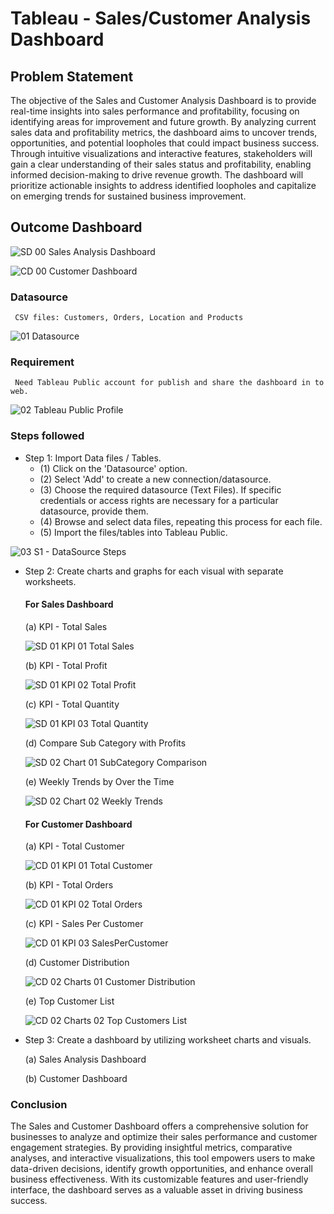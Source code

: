 # Tableau - Sales/Customer Analysis Dashboard

## Problem Statement

The objective of the Sales and Customer Analysis Dashboard is to provide real-time insights into sales performance and profitability, focusing on identifying areas for improvement and future growth. By analyzing current sales data and profitability metrics, the dashboard aims to uncover trends, opportunities, and potential loopholes that could impact business success. Through intuitive visualizations and interactive features, stakeholders will gain a clear understanding of their sales status and profitability, enabling informed decision-making to drive revenue growth. The dashboard will prioritize actionable insights to address identified loopholes and capitalize on emerging trends for sustained business improvement.

## Outcome Dashboard

![SD 00 Sales Analysis Dashboard](https://github.com/Soni-Sachin-94240/Tableau-Sales-and-Customer-Analysis-Dashboard/assets/132342151/232a2528-739b-4989-8972-04afe3825256)

![CD 00 Customer Dashboard](https://github.com/Soni-Sachin-94240/Tableau-Sales-and-Customer-Analysis-Dashboard/assets/132342151/ce479855-7307-4e2d-8cc9-d7fd37662f2c)





### Datasource
     CSV files: Customers, Orders, Location and Products

![01 Datasource](https://github.com/Soni-Sachin-94240/Tableau-Sales-and-Customer-Analysis-Dashboard/assets/132342151/d78b49f4-99aa-435e-9324-a73b89dddc97)


### Requirement
     Need Tableau Public account for publish and share the dashboard in to web.

![02 Tableau Public Profile](https://github.com/Soni-Sachin-94240/Tableau-Sales-and-Customer-Analysis-Dashboard/assets/132342151/de2ab4af-27a1-42dd-94f8-619bdd477fb7)




### Steps followed 

- Step 1: Import Data files / Tables.
     - (1) Click on the 'Datasource' option.
     - (2) Select 'Add' to create a new connection/datasource.
     - (3) Choose the required datasource (Text Files). If specific credentials or access rights are necessary for a particular datasource, provide them.
     - (4) Browse and select data files, repeating this process for each file.
     - (5)  Import the files/tables into Tableau Public.

![03 S1 - DataSource Steps](https://github.com/Soni-Sachin-94240/Tableau-Sales-and-Customer-Analysis-Dashboard/assets/132342151/13e6a8b0-4b89-41ea-a67d-3ae439d348c6)


- Step 2: Create charts and graphs for each visual with separate worksheets.

     #### For Sales Dashboard

     (a) KPI - Total Sales

     ![SD 01 KPI 01 Total Sales](https://github.com/Soni-Sachin-94240/Tableau-Sales-and-Customer-Analysis-Dashboard/assets/132342151/d2df673c-58f3-4ea3-ba50-b9a0515e3fbd)


     (b) KPI - Total Profit

     ![SD 01 KPI 02 Total Profit](https://github.com/Soni-Sachin-94240/Tableau-Sales-and-Customer-Analysis-Dashboard/assets/132342151/3a3782d7-cd99-40cc-8235-bfe7094b7f64)


     (c) KPI - Total Quantity

     ![SD 01 KPI 03 Total Quantity](https://github.com/Soni-Sachin-94240/Tableau-Sales-and-Customer-Analysis-Dashboard/assets/132342151/8e459e4b-78f1-4ef3-8777-8929ad92453a)


     (d) Compare Sub Category with Profits

     ![SD 02 Chart 01 SubCategory Comparison](https://github.com/Soni-Sachin-94240/Tableau-Sales-and-Customer-Analysis-Dashboard/assets/132342151/577ed44c-d4bf-4c66-8d29-79a637b0ee9a)


     (e) Weekly Trends by Over the Time

     ![SD 02 Chart 02 Weekly Trends](https://github.com/Soni-Sachin-94240/Tableau-Sales-and-Customer-Analysis-Dashboard/assets/132342151/0a2ad2cb-70e8-45b1-b47d-f7474a446c3c)



     #### For Customer Dashboard

     (a) KPI - Total Customer

     ![CD 01 KPI 01 Total Customer](https://github.com/Soni-Sachin-94240/Tableau-Sales-and-Customer-Analysis-Dashboard/assets/132342151/d38ce8d1-b202-425b-9454-b163a45282b0)


     (b) KPI - Total Orders

     ![CD 01 KPI 02 Total Orders](https://github.com/Soni-Sachin-94240/Tableau-Sales-and-Customer-Analysis-Dashboard/assets/132342151/b2c02691-cfda-49ff-a344-07520fc3f02c)


     (c) KPI - Sales Per Customer

     ![CD 01 KPI 03 SalesPerCustomer](https://github.com/Soni-Sachin-94240/Tableau-Sales-and-Customer-Analysis-Dashboard/assets/132342151/ba5a4c07-94b0-433f-801e-64eb6e432ef7)


     (d) Customer Distribution

     ![CD 02 Charts 01 Customer Distribution](https://github.com/Soni-Sachin-94240/Tableau-Sales-and-Customer-Analysis-Dashboard/assets/132342151/ad43538d-c147-4b46-a76e-50c31a376dcf)


     (e) Top Customer List

     ![CD 02 Charts 02 Top Customers List](https://github.com/Soni-Sachin-94240/Tableau-Sales-and-Customer-Analysis-Dashboard/assets/132342151/6adec5e8-31c8-4e8c-a702-bdc49a04ecdf)


- Step 3: Create a dashboard by utilizing worksheet charts and visuals.

  (a) Sales Analysis Dashboard

  (b) Customer Dashboard


### Conclusion

The Sales and Customer Dashboard offers a comprehensive solution for businesses to analyze and optimize their sales performance and customer engagement strategies. By providing insightful metrics, comparative analyses, and interactive visualizations, this tool empowers users to make data-driven decisions, identify growth opportunities, and enhance overall business effectiveness. With its customizable features and user-friendly interface, the dashboard serves as a valuable asset in driving business success.
